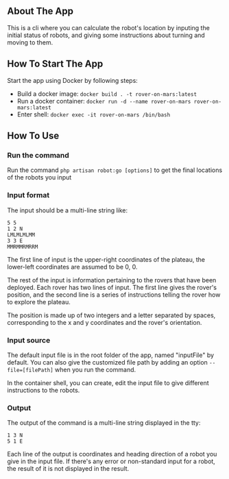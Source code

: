 ## About The App
This is a cli where you can calculate the robot's location by inputing the initial status of robots, and giving some instructions about turning and moving to them.

## How To Start The App
Start the app using Docker by following steps:
- Build a docker image: `docker build . -t rover-on-mars:latest`
- Run a docker container: `docker run -d --name rover-on-mars rover-on-mars:latest`
- Enter shell: `docker exec -it rover-on-mars /bin/bash`

## How To Use
### Run the command
Run the command `php artisan robot:go [options]` to get the final locations of the robots you input
### Input format
The input should be a multi-line string like:
```angular2html
5 5
1 2 N
LMLMLMLMM
3 3 E
MMRMMRMRRM
```
The first line of input is the upper-right coordinates of the plateau, the lower-left coordinates are assumed to be 0, 0.

The rest of the input is information pertaining to the rovers that have been deployed. Each rover has two lines of input. The first line gives the rover's position, and the second line is a series of instructions telling the rover how to explore the plateau.

The position is made up of two integers and a letter separated by spaces, corresponding to the x and y coordinates and the rover's orientation.

### Input source
The default input file is in the root folder of the app, named "inputFile" by default. You can also give the customized file path by adding an option `--file=[filePath]` when you run the command.

In the container shell, you can create, edit the input file to give different instructions to the robots.

### Output
The output of the command is a multi-line string displayed in the tty:
```angular2html
1 3 N
5 1 E
```
Each line of the output is coordinates and heading direction of a robot you give in the input file. If there's any error or non-standard input for a robot, the result of it is not displayed in the result.
